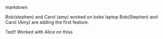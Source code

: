 
markdown

Bob(stephen) and Carol (amy) worked on bobs laptop
Bob(Stephen) and Carol (Amy) are adding the first feature.


Ted!! Worked with Alice on thiss

